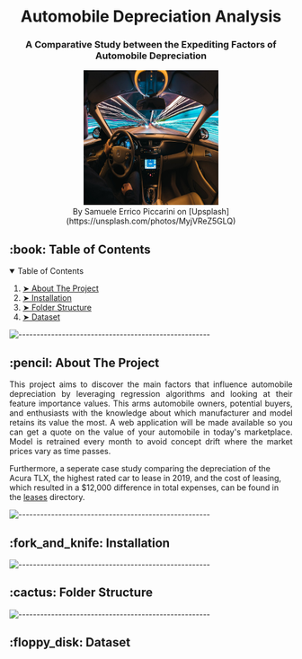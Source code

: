 <h1 align="center"> Automobile Depreciation Analysis </h1>
<h3 align="center"> A Comparative Study between the Expediting Factors of Automobile Depreciation </h3> 

<figure align="center">
  <img src="images/cover_image.jpeg" alt="Car Photo" width="240px" height="240px">
  <figcaption>By Samuele Errico Piccarini on [Upsplash](https://unsplash.com/photos/MyjVReZ5GLQ)</figcaption>
</figure>


<!-- TABLE OF CONTENTS -->
<h2 id="table-of-contents"> :book: Table of Contents</h2>

<details open="open">
  <summary>Table of Contents</summary>
  <ol>
    <li><a href="#about-the-project"> ➤ About The Project</a></li>
    <li><a href="#installation"> ➤ Installation</a></li>
    <li><a href="#folder-structure"> ➤ Folder Structure</a></li>
    <li><a href="#dataset"> ➤ Dataset</a></li>
  </ol>
</details>

![-----------------------------------------------------](https://raw.githubusercontent.com/andreasbm/readme/master/assets/lines/rainbow.png)

<!-- ABOUT THE PROJECT -->
<h2 id="about-the-project"> :pencil: About The Project</h2>

<p align="justify"> 
This project aims to discover the main factors that influence automobile depreciation by leveraging 
regression algorithms and looking at their feature importance values.  This arms automobile owners, potential 
buyers, and enthusiasts with the knowledge about which manufacturer and model retains its value the most.  
A web application will be made available so you can get a quote on the value of your automobile in today's 
marketplace.  Model is retrained every month to avoid concept drift where the market prices vary as time passes.

Furthermore, a seperate case study comparing the depreciation of the Acura TLX, the highest rated car to lease in 2019, 
and the cost of leasing, which resulted in a $12,000 difference in total expenses, can be found 
in the [leases](https://github.com/lukenew2/automobile-depreciation/tree/master/leases) directory.
</p>

![-----------------------------------------------------](https://raw.githubusercontent.com/andreasbm/readme/master/assets/lines/rainbow.png)

<!-- INSTALLATION -->
<h2 id="installation"> :fork_and_knife: Installation</h2>

![-----------------------------------------------------](https://raw.githubusercontent.com/andreasbm/readme/master/assets/lines/rainbow.png)

<!-- :paw_prints:-->
<!-- FOLDER STRUCTURE -->
<h2 id="folder-structure"> :cactus: Folder Structure</h2>
 

![-----------------------------------------------------](https://raw.githubusercontent.com/andreasbm/readme/master/assets/lines/rainbow.png)

<!-- DATASET -->
<h2 id="dataset"> :floppy_disk: Dataset</h2>